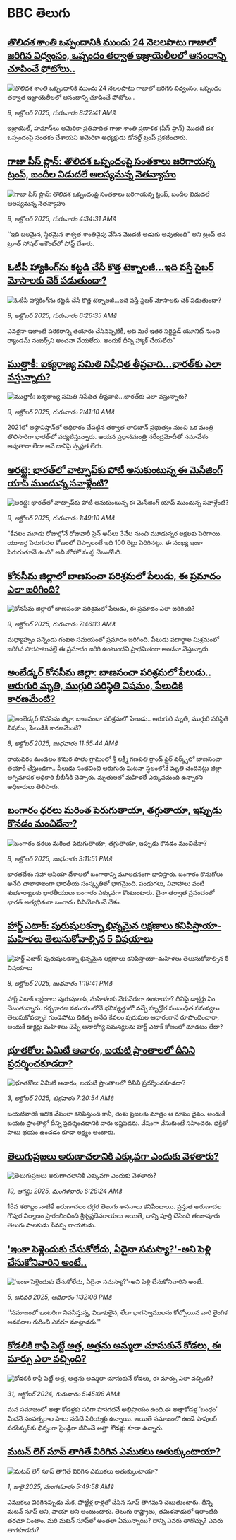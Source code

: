 # BBC తెలుగు## [తొలిదశ శాంతి ఒప్పందానికి ముందు 24 నెలలపాటు గాజాలో జరిగిన విధ్వంసం, ఒప్పందం తర్వాత ఇజ్రాయెలీలలో ఆనందాన్ని చూపించే ఫోటోలు..](https://www.bbc.com/telugu/articles/c8xrz0x298vo?at_medium=RSS&at_campaign=rss?at_campaign=githubrss)![తొలిదశ శాంతి ఒప్పందానికి ముందు 24 నెలలపాటు గాజాలో జరిగిన విధ్వంసం, ఒప్పందం తర్వాత ఇజ్రాయెలీలలో ఆనందాన్ని చూపించే ఫోటోలు..](https://ichef.bbci.co.uk/ace/standard/240/cpsprodpb/c8c7/live/a30f0090-a4e9-11f0-b741-177e3e2c2fc7.jpg)_9, అక్టోబర్ 2025, గురువారం 8:22:41 AMకి_ఇజ్రాయెల్, హమాస్‌లు అమెరికా ప్రతిపాదిత గాజా శాంతి ప్రణాళిక (పీస్‌ ప్లాన్) మొదటి దశ ఒప్పందంపై సంతకం చేశాయని అమెరికా అధ్యక్షుడు డోనల్డ్ ట్రంప్ ప్రకటించారు.## [గాజా పీస్ ప్లాన్: తొలిదశ ఒప్పందంపై సంతకాలు జరిగాయన్న ట్రంప్, బందీల విడుదలే ఆలస్యమన్న నెతన్యాహు](https://www.bbc.com/telugu/articles/cvg4jje1vjwo?at_medium=RSS&at_campaign=rss?at_campaign=githubrss)![గాజా పీస్ ప్లాన్: తొలిదశ ఒప్పందంపై సంతకాలు జరిగాయన్న ట్రంప్, బందీల విడుదలే ఆలస్యమన్న నెతన్యాహు](https://ichef.bbci.co.uk/ace/standard/240/cpsprodpb/a020/live/eb755cb0-a4d2-11f0-b741-177e3e2c2fc7.jpg)_9, అక్టోబర్ 2025, గురువారం 4:34:31 AMకి_‘‘ఇది బలమైన, స్థిరమైన శాశ్వత శాంతివైపు వేసిన మొదటి అడుగు అవుతుంది" అని ట్రంప్ తన  ట్రూత్ సోషల్‌ అకౌంట్‌లో పోస్ట్ చేశారు.## [ఓటీపీ హ్యాకింగ్‌‌ను కట్టడి చేసే కొత్త టెక్నాలజీ...ఇది వస్తే సైబర్ మోసాలకు చెక్ పడుతుందా?](https://www.bbc.com/telugu/articles/cvgnryvve42o?at_medium=RSS&at_campaign=rss?at_campaign=githubrss)![ఓటీపీ హ్యాకింగ్‌‌ను కట్టడి చేసే కొత్త టెక్నాలజీ...ఇది వస్తే సైబర్ మోసాలకు చెక్ పడుతుందా?](https://ichef.bbci.co.uk/ace/ws/240/cpsprodpb/8988/live/c9251b90-a4ba-11f0-bc5f-db0ef720eae0.jpg)_9, అక్టోబర్ 2025, గురువారం 6:26:35 AMకి_ఎవరైనా ఇలాంటి పరికరాన్ని తయారు చేసినప్పటికీ, అది మరే ఇతర సర్టిఫైడ్ యూనిట్ నుంచి ర్యాండమ్ నంబర్స్‌ని అంచనా వేయలేదు. అందుకే దీన్ని హ్యాక్ చేయలేరు"## [ముత్తాకీ: ఐక్యరాజ్య సమితి నిషేధిత తీవ్రవాది...భారత్‌కు ఎలా వస్తున్నారు? ](https://www.bbc.com/telugu/articles/c89dz1jpeygo?at_medium=RSS&at_campaign=rss?at_campaign=githubrss)![ముత్తాకీ: ఐక్యరాజ్య సమితి నిషేధిత తీవ్రవాది...భారత్‌కు ఎలా వస్తున్నారు? ](https://ichef.bbci.co.uk/ace/ws/240/cpsprodpb/3bd8/live/26e1ed30-a443-11f0-928c-71dbb8619e94.jpg)_9, అక్టోబర్ 2025, గురువారం 2:41:10 AMకి_2021లో అఫ్గానిస్తాన్‌లో అధికారం చేపట్టిన తర్వాత తాలిబాన్ ప్రభుత్వం నుంచి ఒక మంత్రి తొలిసారిగా భారత్‌లో పర్యటిస్తున్నారు. ఆయన ప్రధానమంత్రి నరేంద్రమోదీతో సమావేశం అవుతారా లేదా అనే దానిపై స్పష్టత లేదు.## [అరట్టై: భారత్‌లో వాట్సాప్‌‌కు పోటీ అనుకుంటున్న ఈ మెసేజింగ్ యాప్ ముందున్న సవాళ్లేంటి?](https://www.bbc.com/telugu/articles/cy04r7r0xjyo?at_medium=RSS&at_campaign=rss?at_campaign=githubrss)![అరట్టై: భారత్‌లో వాట్సాప్‌‌కు పోటీ అనుకుంటున్న ఈ మెసేజింగ్ యాప్ ముందున్న సవాళ్లేంటి?](https://ichef.bbci.co.uk/ace/ws/240/cpsprodpb/f3f3/live/49cbcfe0-a453-11f0-b741-177e3e2c2fc7.jpg)_9, అక్టోబర్ 2025, గురువారం 1:49:10 AMకి_"కేవలం మూడు రోజుల్లోనే రోజువారీ సైన్ అప్‌లు 3వేల నుంచి మూడున్నర లక్షలకు పెరిగాయి. యూజర్ల పెరుగుదల కోణంలో చెప్పాలంటే ఇది 100 రెట్లు పెరిగినట్లు. ఈ సంఖ్య ఇంకా పెరుగుతూనే ఉంది" అని జోహో సంస్థ చెబుతోంది.## [కోనసీమ జిల్లాలో బాణసంచా పరిశ్రమలో పేలుడు, ఈ ప్రమాదం ఎలా జరిగింది?](https://www.bbc.com/telugu/articles/cgrq8epxxv8o?at_medium=RSS&at_campaign=rss?at_campaign=githubrss)![కోనసీమ జిల్లాలో బాణసంచా పరిశ్రమలో పేలుడు, ఈ ప్రమాదం ఎలా జరిగింది?](https://ichef.bbci.co.uk/ace/ws/240/cpsprodpb/4190/live/618a08a0-a4d9-11f0-9b28-057938ac3554.jpg)_9, అక్టోబర్ 2025, గురువారం 7:46:13 AMకి_మధ్యాహ్నం పన్నెండు గంటల సమయంలో ప్రమాదం జరిగింది. పేలుడు పదార్థాల మిశ్రమంలో జరిగిన పొరపాటువల్లే ఈ ప్రమాదం జరిగి ఉంటుందని ప్రాథమికంగా అంచనా వేస్తున్నారు.## [అంబేడ్కర్ కోనసీమ జిల్లా: బాణసంచా పరిశ్రమలో పేలుడు.. ఆరుగురి మృతి, ముగ్గురి పరిస్థితి విషమం, పేలుడికి కారణమేంటి? ](https://www.bbc.com/telugu/articles/cwyn9k1lxldo?at_medium=RSS&at_campaign=rss?at_campaign=githubrss)![అంబేడ్కర్ కోనసీమ జిల్లా: బాణసంచా పరిశ్రమలో పేలుడు.. ఆరుగురి మృతి, ముగ్గురి పరిస్థితి విషమం, పేలుడికి కారణమేంటి? ](https://ichef.bbci.co.uk/ace/ws/240/cpsprodpb/f9a7/live/1d1d7c30-a43c-11f0-b5e5-3d5590257ca4.jpg)_8, అక్టోబర్ 2025, బుధవారం 11:55:44 AMకి_రాయవరం మండలం కొమర పాలెం గ్రామంలో శ్రీ లక్ష్మీ గణపతి గ్రాండ్ ఫైర్ వర్క్స్‌లో బాణసంచా తయారీ చేస్తుండగా.. పేలుడు సంభవించి ఆరుగురు ఘటనా స్థలంలోనే మృతి చెందినట్లు జిల్లా అగ్నిమాపక అధికారి బీబీసీకి చెప్పారు. మృతులలో మహిళలే ఎక్కువమంది ఉన్నారని అధికారులు తెలిపారు.## [బంగారం ధరలు మరింత పెరుగుతాయా, తగ్గుతాయా, ఇప్పుడు కొనడం మంచిదేనా? ](https://www.bbc.com/telugu/articles/ced536zeqy9o?at_medium=RSS&at_campaign=rss?at_campaign=githubrss)![బంగారం ధరలు మరింత పెరుగుతాయా, తగ్గుతాయా, ఇప్పుడు కొనడం మంచిదేనా? ](https://ichef.bbci.co.uk/ace/ws/240/cpsprodpb/5168/live/edd639e0-a43f-11f0-b741-177e3e2c2fc7.jpg)_8, అక్టోబర్ 2025, బుధవారం 3:11:51 PMకి_భారతదేశం సహా ఆసియా దేశాలలో బంగారాన్ని మూలధనంగా భావిస్తారు. బంగారం కొనుగోలు అనేది చాలాకాలంగా భారతీయ సంస్కృతిలో భాగమైంది. పండుగలు, వివాహాలు వంటి శుభకార్యాలకు భారతీయులు బంగారం ఎక్కువగా కొంటుంటారు. చైనా తర్వాత ప్రపంచంలో భారత్ అత్యధికంగా బంగారం వినియోగించే దేశం.## [హార్ట్ ఎటాక్: పురుషులకన్నా భిన్నమైన  లక్షణాలు కనిపిస్తాయా-మహిళలు తెలుసుకోవాల్సిన 5 విషయాలు ](https://www.bbc.com/telugu/articles/c2kn2z7xgv5o?at_medium=RSS&at_campaign=rss?at_campaign=githubrss)![హార్ట్ ఎటాక్: పురుషులకన్నా భిన్నమైన  లక్షణాలు కనిపిస్తాయా-మహిళలు తెలుసుకోవాల్సిన 5 విషయాలు ](https://ichef.bbci.co.uk/ace/ws/240/cpsprodpb/ee89/live/65555d30-a444-11f0-8a21-ff96e44d1cc2.jpg)_8, అక్టోబర్ 2025, బుధవారం 1:19:41 PMకి_హార్ట్ ఎటాక్ లక్షణాలు పురుషులకు, మహిళలకు వేరువేరుగా ఉంటాయా? దీనిపై డాక్టర్లు ఏం చెబుతున్నారు. గర్భధారణ సమయంలోనే భవిష్యత్తులో వచ్చే హృద్రోగ సంబంధిత సమస్యలు తెలుసుకోవచ్చా? గుండెపోటు చికిత్స అనేది కేవలం పురుషుల ఆధారంగానే రూపొందించారా, అందుకే డాక్టర్లు మహిళలు చెప్పే అనారోగ్య సమస్యలను హార్ట్ ఎటాక్ కోణంలో చూడటం లేదా?## [భూతకోల: ఏమిటీ ఆచారం, బయటి ప్రాంతాలలో దీనిని ప్రదర్శించకూడదా?](https://www.bbc.com/telugu/articles/cr5qjnvzg7no?at_medium=RSS&at_campaign=rss?at_campaign=githubrss)![భూతకోల: ఏమిటీ ఆచారం, బయటి ప్రాంతాలలో దీనిని ప్రదర్శించకూడదా?](https://ichef.bbci.co.uk/ace/ws/240/cpsprodpb/c56a/live/c8838e90-9f8f-11f0-b741-177e3e2c2fc7.jpg)_3, అక్టోబర్ 2025, శుక్రవారం 7:20:54 AMకి_బయటివారికి ఇదొక వేషంలా కనిపిస్తుంది కానీ, తుళు ప్రజలకు మాత్రం ఆ రూపం దైవం. అందుకే బయట ప్రాంతాల్లో దీన్ని ప్రదర్శించడానికి వారు ఇష్టపడరు. వేషంగా వేసుకుంటే సహించరు. భక్తితో పాటు భయం ఉంచడం కూడా లక్ష్యం అంటారు.## [తెలుగుప్రజలు అరుణాచలానికి ఎక్కువగా ఎందుకు వెళతారు?](https://www.bbc.com/telugu/articles/c8jp32zrzxpo?at_medium=RSS&at_campaign=rss?at_campaign=githubrss)![తెలుగుప్రజలు అరుణాచలానికి ఎక్కువగా ఎందుకు వెళతారు?](https://ichef.bbci.co.uk/ace/ws/240/cpsprodpb/cf2d/live/01932bf0-7d85-11f0-98a0-956f61945264.jpg)_19, ఆగస్టు 2025, మంగళవారం 6:28:24 AMకి_18వ శతాబ్దం నాటికే అరుణాచలం దగ్గర తెలుగు శాసనాలు కనిపించాయి. ప్రస్తుత అరుణాచల గోపుర నిర్మాణం ప్రారంభించింది శ్రీకృష్ణదేవరాయలు అయితే, దాన్ని పూర్తి చేసింది తంజావూరు తెలుగు పాలకుడు సేవప్ప నాయకుడు.## ['ఇంకా పెళ్లెందుకు చేసుకోలేదు, ఏదైనా సమస్యా?'-అని పెళ్లి చేసుకోనివారిని అంటే..](https://www.bbc.com/telugu/articles/cgq1w3lz7yyo?at_medium=RSS&at_campaign=rss?at_campaign=githubrss)!['ఇంకా పెళ్లెందుకు చేసుకోలేదు, ఏదైనా సమస్యా?'-అని పెళ్లి చేసుకోనివారిని అంటే..](https://ichef.bbci.co.uk/ace/ws/240/cpsprodpb/f6de/live/72c94a60-cb3e-11ef-87df-d575b9a434a4.jpg)_5, జనవరి 2025, ఆదివారం 1:32:08 PMకి_''సమాజంలో ఒంటరిగా నివసిస్తున్న, విడాకులైన, లేదా భాగస్వాములను కోల్పోయిన వారి లైంగిక అవసరాల గురించి ఎవరూ మాట్లాడరు.''## [కోడలికి కాఫీ పెట్టే అత్త, అత్తను అమ్మలా చూసుకునే కోడలు, ఈ మార్పు ఎలా వచ్చింది?](https://www.bbc.com/telugu/articles/c1l41zl8el2o?at_medium=RSS&at_campaign=rss?at_campaign=githubrss)![కోడలికి కాఫీ పెట్టే అత్త, అత్తను అమ్మలా చూసుకునే కోడలు, ఈ మార్పు ఎలా వచ్చింది?](https://ichef.bbci.co.uk/ace/ws/240/cpsprodpb/2b61/live/9176a6d0-8b0e-11ef-a81b-b1eda9741da3.jpg)_31, అక్టోబర్ 2024, గురువారం 5:45:08 AMకి_మన సమాజంలో అత్తా కోడళ్లకు సరిగా పొసగదనే అభిప్రాయం ఉంది.ఈ అత్తాకోడళ్ల ‘బంధం’ మీదనే సంవత్సరాల పాటు నడిచే సీరియళ్లు ఉన్నాయి. అయితే సమాజంలో ఉండే పాపులర్ పరసెప్సన్‌కు భిన్నంగా ఫ్రెండ్లీగా జీవించే అత్తా కోడళ్లు కూడా ఉన్నారు.## [మటన్ లెగ్ సూప్ తాగితే విరిగిన ఎముకలు అతుక్కుంటాయా?](https://www.bbc.com/telugu/articles/c0l4g92j8kzo?at_medium=RSS&at_campaign=rss?at_campaign=githubrss)![మటన్ లెగ్ సూప్ తాగితే విరిగిన ఎముకలు అతుక్కుంటాయా?](https://ichef.bbci.co.uk/ace/ws/240/cpsprodpb/b31e/live/cce532c0-6d41-11f0-9462-bb509dc78127.jpg)_1, జులై 2025, మంగళవారం 5:49:58 AMకి_ఎముకలు విరిగినప్పుడు మేక, పొట్టేళ్ల కాళ్లతో చేసిన సూప్ తాగమని చెబుతుంటారు. దీన్ని మటన్ సూప్ అని, పాయా అని అంటుంటారు. తెలుగు రాష్ట్రాలు, తమిళనాడులో ఇలాంటిది తరచూ వింటాం. మరి మటన్ సూప్‌లో అంతలా ఏమున్నాయి? దాన్ని ఎవరు తాగొచ్చు? ఎవరు తాగకూడదు?